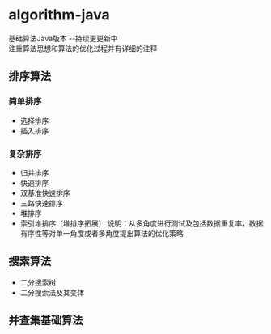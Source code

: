 # algorithm-java
基础算法Java版本 --持续更更新中  
注重算法思想和算法的优化过程并有详细的注释

## 排序算法
### 简单排序
- 选择排序
- 插入排序

### 复杂排序
- 归并排序
- 快速排序
- 双基准快速排序
- 三路快速排序  
- 堆排序
- 索引堆排序（堆排序拓展）
说明：从多角度进行测试及包括数据重复率，数据有序性等对单一角度或者多角度提出算法的优化策略

## 搜索算法
- 二分搜索树
- 二分搜索法及其变体

## 并查集基础算法
